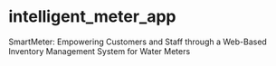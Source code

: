 # intelligent_meter_app
 SmartMeter: Empowering Customers and Staff through a Web-Based Inventory Management System for Water Meters
